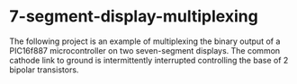 # 7-segment-display-multiplexing
The following project is an example of multiplexing the binary output of a PIC16f887 microcontroller on two seven-segment displays. The common cathode link to ground is intermittently interrupted controlling the base of 2 bipolar transistors.
